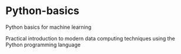 # Python-basics
Python basics for machine learning

Practical introduction to modern data computing techniques using the Python programming language
